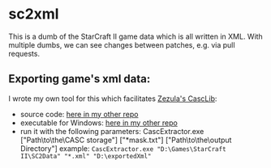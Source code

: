 # sc2xml
This is a dumb of the StarCraft II game data which is all written in XML. With multiple dumbs, we can see changes between patches, e.g. via pull requests.

## Exporting game's xml data:

I wrote my own tool for this which facilitates [Zezula's CascLib](https://github.com/ladislav-zezula/CascLib):
- source code: [here in my other repo](https://github.com/Ahli/Galaxy-Observer-UI/tree/main/tools/CascExtractor/CascExtractor)
- executable for Windows: [here in my other repo](https://github.com/Ahli/Galaxy-Observer-UI/tree/main/tools/plugins/casc)
- run it with the following parameters:
    CascExtractor.exe ["Path\to\the\CASC storage"] ["*mask.txt"] ["Path\to\the\output Directory"]
    example: `CascExtractor.exe "D:\Games\StarCraft II\SC2Data" "*.xml" "D:\exportedXml"`
